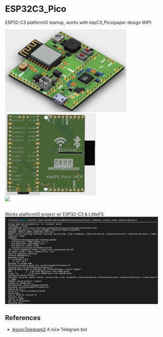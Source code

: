 # ESP32C3_Pico
 
 ESP32-C3 platformIO startup, works with espC3_Pico(paper design WIP) <br>

<img src= "hardware/espC3_Pico_Top.png" width=400><img src= "hardware/espC3_Pico_Bottom.png" width=300>
<br>
<img src= "pic/EspC3_Pico_0316.gif" width=320>
<br>
<br>

Works platformIO project w/ ESP32-C3 & LittleFS
<img src= "pic/ESP32C3.png">
 

## References
- [AsyncTelegram2](https://github.com/cotestatnt/AsyncTelegram2)  A nice Telegram bot
